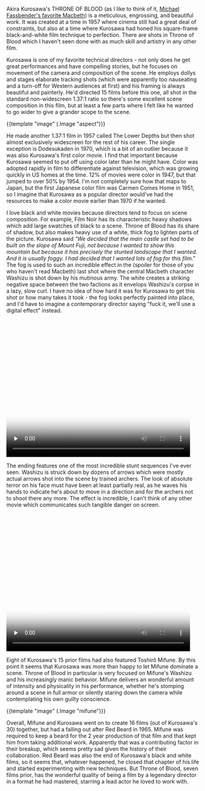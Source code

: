 Akira Kurosawa's THRONE OF BLOOD (as I like to think of it, [Michael
Fassbender's favorite
Macbeth](https://twitter.com/phillipstribune/status/602042773043314689)) is a
meticulous, engrossing, and beautiful work.  It was created at a time in 1957
where cinema still had a great deal of constraints, but also at a time where
Kurosawa had honed his square-frame black-and-white film technique to
perfection.  There are shots in Throne of Blood which I haven't seen done
with as much skill and artistry in any other film.

<!--BREAK-->

Kurosawa is one of my favorite technical directors - not only does he get
great performances and have compelling stories, but he focuses on movement of
the camera and composition of the scene.  He employs dollys and stages
elaborate tracking shots (which were apparently too nauseating and a turn-off
for Western audiences at first) and his framing is always beautiful and
painterly.  He'd directed 15 films before this one, all shot in the standard
non-widescreen 1.37:1 ratio so there's some excellent scene composition in
this film, but at least a few parts where I felt like he wanted to go wider
to give a grander scope to the scene.

<p class="centered">
  {{template "image" (.Image "aspect")}}
</p>

He made another 1.37:1 film in 1957 called The Lower Depths but then shot
almost exclusively widescreen for the rest of his career. The single
exception is Dodesukaden in 1970, which is a bit of an outlier because it was
also Kurosawa's first color movie. I find that important because Kurosawa
seemed to put off using color later than he might have.  Color was adopted
rapidly in film to differentiate against television, which was growing
quickly in US homes at the time.  12% of movies were color in 1947, but that
jumped to over 50% by 1954.  I'm not completely sure how that maps to Japan,
but the first Japanese color film was Carmen Comes Home in 1951, so I imagine
that Kurosawa as a popular director would've had the resources to make a
color movie earlier than 1970 if he wanted.

I love black and white movies because directors tend to focus on scene
composition.  For example, Film Noir has its characteristic heavy shadows
which add large swatches of black to a scene.  Throne of Blood has its share
of shadow, but also makes heavy use of a white, thick fog to lighten parts of
the picture.  Kurosawa said _"We decided that the main castle set had to be
built on the slope of Mount Fuji, not because I wanted to show this mountain
but because it has precisely the stunted landscape that I wanted. And it is
usually foggy. I had decided that I wanted lots of fog for this film."_  The
fog is used to such an incredible effect in the (spoiler for those of you who
haven't read Macbeth) last shot where the central Macbeth character Washizu
is shot down by his mutinous army.  The white creates a striking negative
space between the two factions as it envelops Washizu's corpse in a lazy,
slow curl.  I have no idea of how hard it was for Kurosawa to get this shot
or how many takes it took - the fog looks perfectly painted into place, and
I'd have to imagine a contemporary director saying "fuck it, we'll use a
digital effect" instead.

<p><video
  class="centered"
  preload="none"
  width="480"
  height="360"
  controls
  poster="{{(.Image "death").Data.Permalink}}"
  src="{{link "throne-of-blood-death-480.mp4" }}">
</video></p>

The ending features one of the most incredible stunt sequences I've ever
seen.  Washizu is struck down by dozens of arrows which were mostly actual
arrows shot into the scene by trained archers.  The look of absolute terror
on his face must have been at least partially real, as he waves his hands to
indicate he's about to move in a direction and for the archers not to shoot
there any more.  The effect is incredible, I can't think of any other movie
which communicates such tangible danger on screen.

<p><video
  class="centered"
  preload="none"
  width="480"
  height="360"
  controls
  poster="{{(.Image "arrows").Data.Permalink}}"
  src="{{link "throne-of-blood-arrows-480.mp4" }}">
</video></p>

Eight of Kurosawa's 15 prior films had also featured Toshirô Mifune.  By this
point it seems that Kurosawa was more than happy to let Mifune dominate a
scene.  Throne of Blood in particular is very focused on Mifune's Washizu and
his increasingly manic behavior.  Mifune delivers an wonderful amount of
intensity and physicality in his performance, whether he's stomping around a
scene in full armor or silently staring down the camera while contemplating
his own guilty conscience.

<p class="centered">
  {{template "image" (.Image "mifune")}}
</p>

Overall, Mifune and Kurosawa went on to create 16 films (out of Kurosawa's
30) together, but had a falling out after Red Beard in 1965.  Mifune was
required to keep a beard for the 2 year production of that film and that kept
him from taking additional work.  Apparently that was a contributing factor
in their breakup, which seems pretty sad given the history of their
collaboration.  Red Beard was also the end of Kurosawa's black and white
films, so it seems that, whatever happened, he closed that chapter of his
life and started experimenting with new techniques.  But Throne of Blood,
seven films prior, has the wonderful quality of being a film by a legendary
director in a format he had mastered, starring a lead actor he loved to work
with.
